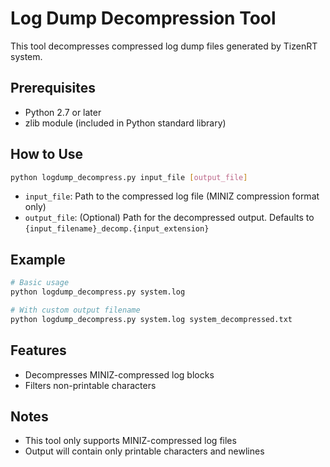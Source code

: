 # Log Dump Decompression Tool

This tool decompresses compressed log dump files generated by TizenRT system.

## Prerequisites
- Python 2.7 or later
- zlib module (included in Python standard library)

## How to Use
```bash
python logdump_decompress.py input_file [output_file]
```

- `input_file`: Path to the compressed log file (MINIZ compression format only)
- `output_file`: (Optional) Path for the decompressed output. Defaults to `{input_filename}_decomp.{input_extension}`

## Example
```bash
# Basic usage
python logdump_decompress.py system.log

# With custom output filename
python logdump_decompress.py system.log system_decompressed.txt
```

## Features
- Decompresses MINIZ-compressed log blocks
- Filters non-printable characters

## Notes
- This tool only supports MINIZ-compressed log files
- Output will contain only printable characters and newlines
